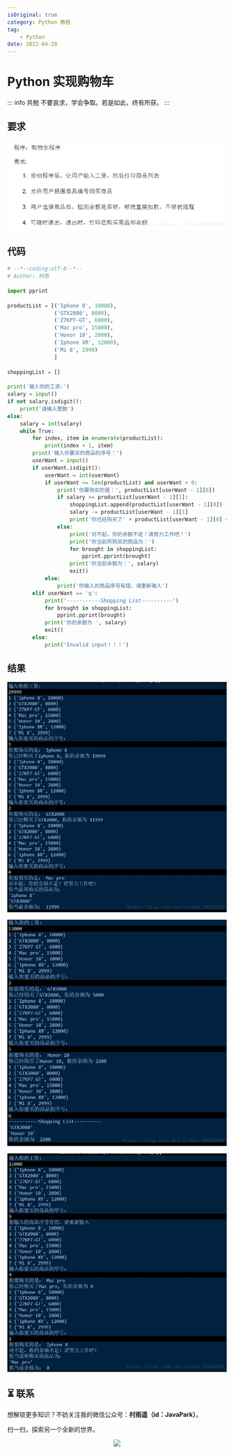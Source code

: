 ```yaml
---
isOriginal: true
category: Python 教程
tag:
    - Python
date: 2022-04-20
---
```


# Python 实现购物车

::: info 共勉
不要哀求，学会争取。若是如此，终有所获。
:::

## 要求
![](assets/35-20230927212503189.webp)

## 代码

```python
# --*--coding:utf-8--*--
# Author: 村雨

import pprint

productList = [('Iphone 8', 10000),
               ('GTX2080', 8000),
               ('Z7KP7-GT', 6000),
               ('Mac pro', 15000),
               ('Honor 10', 2800),
               ('Iphone XR', 12000),
               ('Mi 8', 2999)
               ]

shoppingList = []

print('输入你的工资:')
salary = input()
if not salary.isdigit():
    print('请输入整数')
else:
    salary = int(salary)
    while True:
        for index, item in enumerate(productList):
            print(index + 1, item)
        print('输入你要买的商品的序号：')
        userWant = input()
        if userWant.isdigit():
            userWant = int(userWant)
            if userWant <= len(productList) and userWant > 0:
                print('你要购买的是：', productList[userWant - 1][0])
                if salary >= productList[userWant - 1][1]:
                    shoppingList.append(productList[userWant - 1][0])
                    salary -= productList[userWant - 1][1]
                    print('你已经购买了' + productList[userWant - 1][0] + ', 你的余额为 ' + str(salary))
                else:
                    print('对不起，你的余额不足！请努力工作吧！')
                    print('你当前所购买的商品为：')
                    for brought in shoppingList:
                        pprint.pprint(brought)
                    print('你当前余额为：', salary)
                    exit()
            else:
                print('你输入的商品序号有错，请重新输入')
        elif userWant == 'q':
            print('-----------Shopping List----------')
            for brought in shoppingList:
                pprint.pprint(brought)
            print('你的余额为 ', salary)
            exit()
        else:
            print('Invalid input！！！')
```

## 结果
![](assets/35-20230927212503160.webp)

![](assets/35-20230927212503159-5821103.webp)

![](assets/35-20230927212503159.webp)

## ⏳ 联系

想解锁更多知识？不妨关注我的微信公众号：**村雨遥（id：JavaPark）**。

扫一扫，探索另一个全新的世界。

<center>
<img src="/contact/contact.png" width="300">
</center>